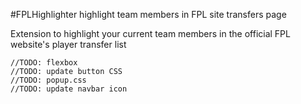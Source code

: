 #FPLHighlighter
highlight team members in FPL site transfers page

Extension to highlight your current team members in the official FPL website's player transfer list

	//TODO: flexbox
	//TODO: update button CSS
	//TODO: popup.css
	//TODO: update navbar icon
